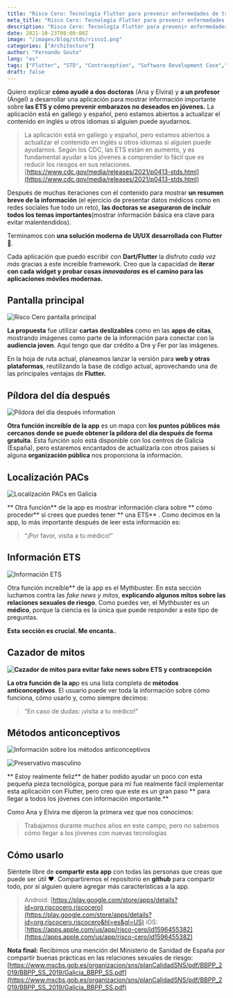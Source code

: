 ```yaml
---
title: "Risco Cero: Tecnología Flutter para prevenir enfermedades de transmisión sexual y embarazos no deseados en los jóvenes"
meta_title: "Risco Cero: Tecnología Flutter para prevenir enfermedades de transmisión sexual y embarazos no deseados en los jóvenes"
description: "Risco Cero: Tecnología Flutter para prevenir enfermedades de transmisión sexual y embarazos no deseados en los jóvenes"
date: 2021-10-23T08:00:00Z
image: "/images/blog/stds/risco1.png"
categories: ["Architecture"]
author: "Fernando Souto"
lang: "es"
tags: ["Flutter", "STD", "Contraception", "Software Development Case","App"]
draft: false
---
```


Quiero explicar **cómo ayudé a dos doctoras** (Ana y Elvira) y **a un profesor** (Ángel) a desarrollar una aplicación para mostrar información importante sobre **las ETS y cómo prevenir embarazos no deseados en jóvenes.** La aplicación está en gallego y español, pero estamos abiertos a actualizar el contenido en inglés u otros idiomas si alguien puede ayudarnos.
>  La aplicación está en gallego y español, pero estamos abiertos a actualizar el contenido en inglés u otros idiomas si alguien puede ayudarnos.
>  Según los CDC, las ETS están en aumento, y es fundamental ayudar a los jóvenes a comprender lo fácil que es reducir los riesgos en sus relaciones. [https://www.cdc.gov/media/releases/2021/p0413-stds.html](https://www.cdc.gov/media/releases/2021/p0413-stds.html)

Después de muchas iteraciones con el contenido para mostrar **un resumen breve de la información** (el ejercicio de presentar datos médicos como en redes sociales fue todo un reto), **las doctoras se aseguraron de incluir todos los temas importantes**(mostrar información básica era clave para evitar malentendidos).

Terminamos con **una solución moderna de UI/UX desarrollada con Flutter** 💙.

Cada aplicación que puedo escribir con **Dart/Flutter** la disfruto *cada vez más* gracias a este increíble framework. Creo que la capacidad de **iterar con cada widget y probar cosas *innovadoras* es el camino para las aplicaciones móviles modernas.**

## Pantalla principal

![Risco Cero pantalla principal](/images/blog/stds/risco1.png)

**La propuesta** fue utilizar **cartas deslizables** como en las **apps de citas**, mostrando imágenes como parte de la información para conectar con la **audiencia joven**. Aquí tengo que dar crédito a Dre y Fer por las imágenes.

En la hoja de ruta actual, planeamos lanzar la versión para **web y otras plataformas**, reutilizando la base de código actual, aprovechando una de las principales ventajas de **Flutter.**

## Píldora del día después

![**Píldora del día después** information](/images/blog/stds/risco2.png)

**Otra función increíble de la app** es un mapa con **los puntos públicos más cercanos donde se puede obtener la píldora del día después de forma gratuita**. Esta función solo está disponible con los centros de Galicia (España), pero estaremos encantados de actualizarla con otros países si alguna **organización pública** nos proporciona la información.

## Localización PACs

![Localización PACs en Galicia](/images/blog/stds/risco3.png)

** Otra función**  de la app es mostrar información clara sobre ** cómo proceder**  si crees que puedes tener ** una ETS** . Como decimos en la app, lo más importante después de leer esta información es:
>  “¡Por favor, visita a tu médico!”

## Información ETS

![Información **ETS**](/images/blog/stds/risco4.png)

Otra función increíble** de la app es el Mythbuster. En esta sección luchamos contra las *fake news y mitos*, **explicando algunos mitos sobre las relaciones sexuales de riesgo**. Como puedes ver, el Mythbuster es un **médico**, porque la ciencia es la única que puede responder a este tipo de preguntas.

**Esta sección es crucial. Me encanta.**.

## Cazador de mitos

**![Cazador de mitos para evitar fake news sobre ETS y contracepción](/images/blog/stds/risco5.png)** 

**La otra función de la ap**p es una lista completa de **métodos anticonceptivos**. El usuario puede ver toda la información sobre cómo funciona, cómo usarlo y, como siempre decimos:
>  “En caso de dudas: ¡visita a tu médico!”

## Métodos anticonceptivos

![Información sobre los **métodos anticonceptivos**](/images/blog/stds/risco6.png)

![**Preservativo masculino**](/images/blog/stds/risco7.png)

** Estoy realmente feliz**  de haber podido ayudar un poco con esta pequeña pieza tecnológica, porque para mí fue realmente fácil implementar esta aplicación con Flutter, pero creo que este es un gran paso ** para llegar a todos los jóvenes con información importante.** 

Como Ana y Elvira me dijeron la primera vez que nos conocimos:
>  Trabajamos durante muchos años en este campo, pero no sabemos cómo llegar a los jóvenes con nuevas tecnologías

## Cómo usarlo

Siéntete libre de **compartir esta app** con todas las personas que creas que puede ser útil ❤️. Compartiremos el repositorio en **github** para compartir todo, por si alguien quiere agregar más características a la app.
>  Android: [https://play.google.com/store/apps/details?id=org.riscocero.riscocero](https://play.google.com/store/apps/details?id=org.riscocero.riscocero&hl=es&gl=US)
>  iOS: [https://apps.apple.com/us/app/risco-cero/id1596455382](https://apps.apple.com/us/app/risco-cero/id1596455382)

**Nota final:** Recibimos una mención del Ministerio de Sanidad de España por compartir buenas prácticas en las relaciones sexuales de riesgo:[https://www.mscbs.gob.es/organizacion/sns/planCalidadSNS/pdf/BBPP_2019/BBPP_SS_2019/Galicia_BBPP_SS.pdf](https://www.mscbs.gob.es/organizacion/sns/planCalidadSNS/pdf/BBPP_2019/BBPP_SS_2019/Galicia_BBPP_SS.pdf)
